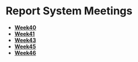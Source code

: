 # Report System Meetings

- **[Week40](week40.md)**
- **[Week41](week41.md)**
- **[Week43](week43.md)**
- **[Week45](week45.md)**
- **[Week46](week46.md)**
